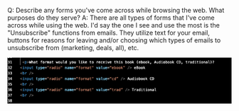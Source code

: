 Q: Describe any forms you've come across while browsing the web. What purposes do they serve?
A: There are all types of forms that I've come across while using the web. I'd say the one I see and use the most is the "Unsubscribe" functions from emails. They utilize text for your email, buttons for reasons for leaving and/or choosing which types of emails to unsubscribe from (marketing, deals, all), etc.

![screenshot](./images/hw7.png)